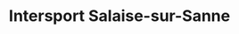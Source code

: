 ---
title: "Intersport Salaise-sur-Sanne"
url: /salaise-sur-sanne/intersport-salaise-sur-sanne/
shop: Sport
---